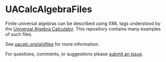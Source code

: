 UACalcAlgebraFiles
==================

Finite universal algebras can be described using XML tags understood by the
[Universal Algebra Calculator](http://uacalc.org).  This repository contains
many examples of such files.

See [uacalc.org/algfiles](http://uacalc.org/algfiles/) for more information.

For questions, comments, or suggestions please [submit an issue](https://github.com/UACalc/UACalcAlgebraFiles/issues).
